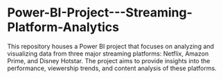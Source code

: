 # Power-BI-Project---Streaming-Platform-Analytics
This repository houses a Power BI project that focuses on analyzing and visualizing data from three major streaming platforms: Netflix, Amazon Prime, and Disney Hotstar. The project aims to provide insights into the performance, viewership trends, and content analysis of these platforms.
